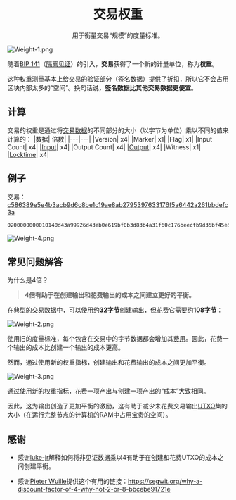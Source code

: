 # <center>交易权重</center>
<center>用于衡量交易“规模”的度量标准。</center>

![Weight-1.png](img/Weight-1%20(1).png)

随着[BIP 141](https://github.com/bitcoin/bips/blob/master/bip-0141.mediawiki#transaction-size-calculations)（[隔离见证](../../../FAQ/Segregated%20Witness/Segregated%20Witness.md)）的引入，**交易**获得了一个新的计量单位，称为**权重**。

这种权重测量基本上给交易的验证部分（签名数据）提供了折扣，所以它不会占用区块内部太多的“空间”。换句话说，**签名数据比其他交易数据更便宜**。

## 计算
交易的权重是通过将[交易数据](../Transaction%20Data/Transaction%20Data.md)的不同部分的大小（以字节为单位）乘以不同的值来计算的：
|数据|	倍数|
|---|---|
|Version|	x4|
|Marker|	x1|
|Flag|	x1|
|Input Count|	x4|
|[Input](../Transaction%20Data/Input/input.md)|	x4|
|Output Count|	x4|
|[Output](../Transaction%20Data/output/output.md)|	x4|
|Witness|	x1|
|[Locktime](../Transaction%20Data/locktime/locktime.md)|	x4|

## 例子
交易：[c586389e5e4b3acb9d6c8be1c19ae8ab2795397633176f5a6442a261bbdefc3a](https://learnmeabitcoin.com/explorer/transaction/c586389e5e4b3acb9d6c8be1c19ae8ab2795397633176f5a6442a261bbdefc3a)
```
0200000000010140d43a99926d43eb0e619bf0b3d83b4a31f60c176beecfb9d35bf45e54d0f7420100000017160014a4b4ca48de0b3fffc15404a1acdc8dbaae226955ffffffff0100e1f5050000000017a9144a1154d50b03292b3024370901711946cb7cccc387024830450221008604ef8f6d8afa892dee0f31259b6ce02dd70c545cfcfed8148179971876c54a022076d771d6e91bed212783c9b06e0de600fab2d518fad6f15a2b191d7fbd262a3e0121039d25ab79f41f75ceaf882411fd41fa670a4c672c23ffaf0e361a969cde0692e800000000
```

![Weight-4.png](img/Weight-4.png)

## 常见问题解答
为什么是4倍？

>**4倍有助于在创建输出和花费输出的成本之间建立更好的平衡。**

在典型的[交易数据](../Transaction%20Data/Transaction%20Data.md)中，可以使用约**32字节**创建输出，但花费它需要约**108字节**：

![Weight-2.png](img/Weight-2%20(1).png)

使用旧的度量标准，每个包含在交易中的字节数据都会增加其[费用](../Fees/Fees.md)。因此，花费一个输出的成本比创建一个输出的成本更高。

然而，通过使用新的权重指标，创建输出和花费输出的成本之间更加平衡。

![Weight-3.png](img/Weight-3%20(1).png)

通过使用新的权重指标，花费一项产出与创建一项产出的“成本”大致相同。

因此，这为输出创造了更加平衡的激励，这有助于减少未花费交易输出[UTXO](../UTXO/UTXO.md)集的大小（在运行完整节点的计算机的RAM中占用宝贵的空间）。

## 感谢

* 感谢[luke-jr](https://github.com/luke-jr)解释如何将非见证数据乘以4有助于在创建和花费UTXO的成本之间创建平衡。

* 感谢[Pieter Wuille](https://twitter.com/pwuille)提供这个有用的链接：https://segwit.org/why-a-discount-factor-of-4-why-not-2-or-8-bbcebe91721e